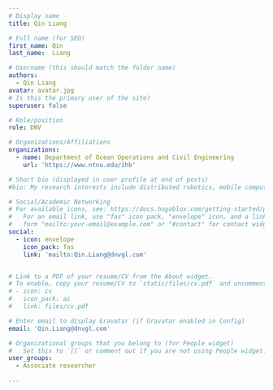 ```yaml
---
# Display name
title: Qin Liang

# Full name (for SEO)
first_name: Qin
last_name:  Liang

# Username (this should match the folder name)
authors:
  - Qin Liang
avatar: avatar.jpg
# Is this the primary user of the site?
superuser: false

# Role/position
role: DNV

# Organizations/Affiliations
organizations:
  - name: Department of Ocean Operations and Civil Engineering
    url: 'https://www.ntnu.edu/ihb'

# Short bio (displayed in user profile at end of posts)
#bio: My research interests include distributed robotics, mobile computing and programmable matter.

# Social/Academic Networking
# For available icons, see: https://docs.hugoblox.com/getting-started/page-builder/#icons
#   For an email link, use "fas" icon pack, "envelope" icon, and a link in the
#   form "mailto:your-email@example.com" or "#contact" for contact widget.
social:
  - icon: envelope
    icon_pack: fas
    link: 'mailto:Qin.Liang@dnvgl.com'


# Link to a PDF of your resume/CV from the About widget.
# To enable, copy your resume/CV to `static/files/cv.pdf` and uncomment the lines below.
# - icon: cv
#   icon_pack: ai
#   link: files/cv.pdf

# Enter email to display Gravatar (if Gravatar enabled in Config)
email: 'Qin.Liang@dnvgl.com'

# Organizational groups that you belong to (for People widget)
#   Set this to `[]` or comment out if you are not using People widget.
user_groups:
  - Associate researcher
 
---
```

